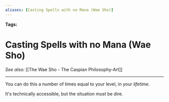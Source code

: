 ```yaml
---
aliases: [Casting Spells with no Mana (Wae Sho)]
---
```


**Tags:** 
# Casting Spells with no Mana (Wae Sho)
*See also:* [[The Wae Sho - The Caspian Philosophy-Art]]
___
You can do this a number of times equal to your level, in your *lifetime.*

It's technically accessible, but the situation must be dire.